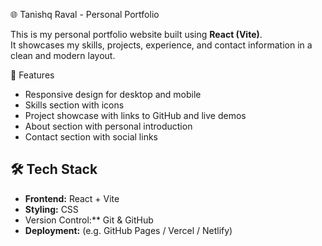  🌐 Tanishq Raval - Personal Portfolio

This is my personal portfolio website built using **React (Vite)**.  
It showcases my skills, projects, experience, and contact information in a clean and modern layout.

 🚀 Features

- Responsive design for desktop and mobile  
- Skills section with icons  
- Project showcase with links to GitHub and live demos  
- About section with personal introduction  
- Contact section with social links

## 🛠️ Tech Stack

- **Frontend:** React + Vite  
- **Styling:** CSS  
- Version Control:** Git & GitHub  
- **Deployment:** (e.g. GitHub Pages / Vercel / Netlify)



